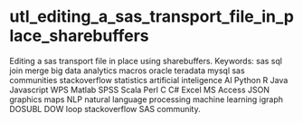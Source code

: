 # utl_editing_a_sas_transport_file_in_place_sharebuffers
Editing a sas transport file in place using sharebuffers.  Keywords: sas sql join merge big data analytics macros oracle teradata mysql sas communities stackoverflow statistics artificial inteligence AI Python R Java Javascript WPS Matlab SPSS Scala Perl C C# Excel MS Access JSON graphics maps NLP natural language processing machine learning igraph DOSUBL DOW loop stackoverflow SAS community.
